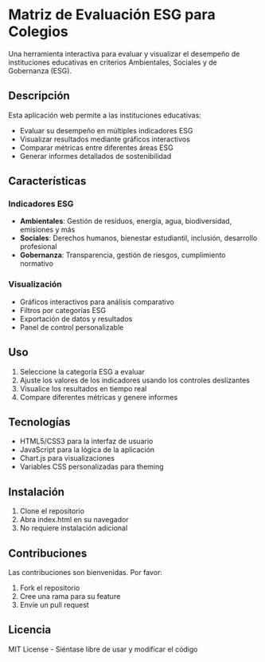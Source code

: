 # Matriz de Evaluación ESG para Colegios

Una herramienta interactiva para evaluar y visualizar el desempeño de instituciones educativas en criterios Ambientales, Sociales y de Gobernanza (ESG).

## Descripción

Esta aplicación web permite a las instituciones educativas:

- Evaluar su desempeño en múltiples indicadores ESG
- Visualizar resultados mediante gráficos interactivos
- Comparar métricas entre diferentes áreas ESG
- Generar informes detallados de sostenibilidad

## Características

### Indicadores ESG

- **Ambientales**: Gestión de residuos, energía, agua, biodiversidad, emisiones y más
- **Sociales**: Derechos humanos, bienestar estudiantil, inclusión, desarrollo profesional
- **Gobernanza**: Transparencia, gestión de riesgos, cumplimiento normativo

### Visualización

- Gráficos interactivos para análisis comparativo
- Filtros por categorías ESG
- Exportación de datos y resultados
- Panel de control personalizable

## Uso

1. Seleccione la categoría ESG a evaluar
2. Ajuste los valores de los indicadores usando los controles deslizantes
3. Visualice los resultados en tiempo real
4. Compare diferentes métricas y genere informes

## Tecnologías

- HTML5/CSS3 para la interfaz de usuario
- JavaScript para la lógica de la aplicación
- Chart.js para visualizaciones
- Variables CSS personalizadas para theming

## Instalación

1. Clone el repositorio
2. Abra index.html en su navegador
3. No requiere instalación adicional

## Contribuciones

Las contribuciones son bienvenidas. Por favor:

1. Fork el repositorio
2. Cree una rama para su feature
3. Envíe un pull request

## Licencia

MIT License - Siéntase libre de usar y modificar el código
